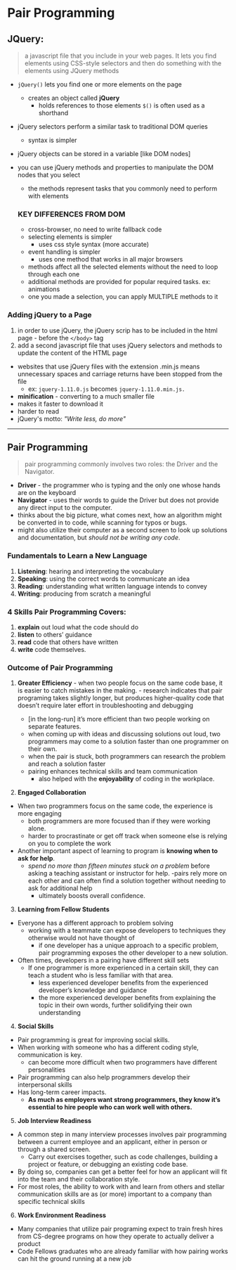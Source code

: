 # Pair Programming

## JQuery:
> a javascript file that you include in your web pages. It lets you find elements using CSS-style selectors and then do something with the elements using JQuery methods

- ```jQuery()``` lets you find one or more elements on the page
  - creates an object called **jQuery** 
    - holds references to those elements
    ```$()``` is often used as a shorthand
- jQuery selectors perform a similar task to traditional DOM queries
  - syntax is simpler
- jQuery objects can be stored in a variable [like DOM nodes]
- you can use jQuery methods and properties to manipulate the DOM nodes that you select
  - the methods represent tasks that you commonly need to perform with elements

  ### KEY DIFFERENCES FROM DOM
  - cross-browser, no need to write fallback code
  - selecting elements is simpler
    - uses css style syntax (more accurate)
  - event handling is simpler
    - uses one method that works in all major browsers
  - methods affect all the selected elements without the need to loop through each one
  - additional methods are provided for popular required tasks. ex: animations
  - one you made a selection, you can apply MULTIPLE methods to it

### Adding jQuery to a Page
  1. in order to use jQuery, the jQuery scrip has to be included in the html page
    - before the ```</body>``` tag
  2. add a second javascript file that uses jQuery selectors and methods to update the content of the HTML page

- websites that use jQuery files with the extension .min.js means unnecessary spaces and carriage returns have been stopped from the file
  - ex: ```jquery-1.11.0.js``` becomes
```jquery-1.11.0.min.js.``` 
-  **minification** - converting to a much smaller file
  - makes it faster to download it 
  - harder to read 
- jQuery's motto: *"Write less, do more"*

---

## Pair Programming
>pair programming commonly involves two roles: the Driver and the Navigator. 
 - **Driver** - the programmer who is typing and the only one whose hands are on the keyboard
 - **Navigator** - uses their words to guide the Driver but does not provide any direct input to the computer.
  - thinks about the big picture, what comes next, how an algorithm might be converted in to code, while scanning for typos or bugs.
  - might also utilize their computer as a second screen to look up solutions and documentation, but *should not be writing any code*. 

  ### Fundamentals to Learn a New Language
1. **Listening**: hearing and interpreting the vocabulary 
2. **Speaking**: using the correct words to communicate an idea 
3. **Reading**: understanding what written language intends to convey 
4. **Writing**: producing from scratch a meaningful

  ### 4 Skills Pair Programming Covers:
  1. **explain** out loud what the code should do
  2. **listen** to others’ guidance
  3. **read** code that others have written
  4. **write** code themselves.

  ### Outcome of Pair Programming
  1. **Greater Efficiency**
    - when two people focus on the same code base, it is easier to catch mistakes in the making. 
    - research indicates that pair programing takes slightly longer, but produces higher-quality code that doesn’t require later effort in troubleshooting and debugging 
      - [in the long-run] it’s more efficient than two people working on separate features. 
      - when coming up with ideas and discussing solutions out loud, two programmers may come to a solution faster than one programmer on their own. 
      - when the pair is stuck, both programmers can research the problem and reach a solution faster
      - pairing enhances technical skills and team communication
        - also helped with the **enjoyability** of coding in the workplace.

2. **Engaged Collaboration**
  - When two programmers focus on the same code, the experience is more engaging
    - both programmers are more focused than if they were working alone. 
    - harder to procrastinate or get off track when someone else is relying on you to complete the work
  - Another important aspect of learning to program is **knowing when to ask for help**. 
    - *spend no more than fifteen minutes stuck on a problem* before asking a teaching assistant or instructor for help. 
      -pairs rely more on each other and can often find a solution together without needing to ask for additional help 
      - ultimately boosts overall confidence.

3. **Learning from Fellow Students**
  - Everyone has a different approach to problem solving 
    - working with a teammate can expose developers to techniques they otherwise would not have thought of
      - if one developer has a unique approach to a specific problem, pair programming exposes the other developer to a new solution.
  - Often times, developers in a pairing have different skill sets
    - If one programmer is more experienced in a certain skill, they can teach a student who is less familiar with that area. 
      - less experienced developer benefits from the experienced developer’s knowledge and guidance
      - the more experienced developer benefits from explaining the topic in their own words, further solidifying their own understanding

4. **Social Skills**
  - Pair programming is great for improving social skills. 
  - When working with someone who has a different coding style, communication is key. 
    - can become more difficult when two programmers have different personalities 
  - Pair programming can also help programmers develop their interpersonal skills
  - Has long-term career impacts. 
    - **As much as employers want strong programmers, they know it’s essential to hire people who can work well with others.**

5. **Job Interview Readiness**
  - A common step in many interview processes involves pair programming between a current employee and an applicant, either in person or through a shared screen. 
    - Carry out exercises together, such as code challenges, building a project or feature, or debugging an existing code base. 
  - By doing so, companies can get a better feel for how an applicant will fit into the team and their collaboration style.
  - For most roles, the ability to work with and learn from others and stellar communication skills are as (or more) important to a company than specific technical skills

6. **Work Environment Readiness**
  - Many companies that utilize pair programing expect to train fresh hires from CS-degree programs on how they operate to actually deliver a product
  - Code Fellows graduates who are already familiar with how pairing works can hit the ground running at a new job


